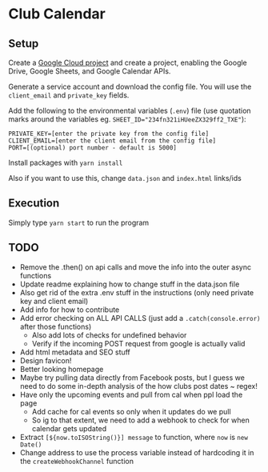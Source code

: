 # Club Calendar

## Setup

Create a [Google Cloud project](https://console.cloud.google.com/) and create a project, enabling the Google Drive, Google Sheets, and Google Calendar APIs.

Generate a service account and download the config file. You will use the `client_email` and `private_key` fields.

Add the following to the environmental variables (`.env`) file (use quotation marks around the variables eg. `SHEET_ID="234fn321iHUeeZX329ff2_TXE"`):

```
PRIVATE_KEY=[enter the private key from the config file]
CLIENT_EMAIL=[enter the client email from the config file]
PORT=[(optional) port number - default is 5000]
```

Install packages with `yarn install`

Also if you want to use this, change `data.json` and `index.html` links/ids 

## Execution

Simply type `yarn start` to run the program

## TODO

- Remove the .then() on api calls and move the info into the outer async functions
- Update readme explaining how to change stuff in the data.json file
- Also get rid of the extra .env stuff in the instructions (only need private key and client email)
- Add info for how to contribute
- Add error checking on ALL API CALLS (just add a `.catch(console.error)` after those functions)
  - Also add lots of checks for undefined behavior
  - Verify if the incoming POST request from google is actually valid
- Add html metadata and SEO stuff
- Design favicon!
- Better looking homepage
- Maybe try pulling data directly from Facebook posts, but I guess we need to do some in-depth analysis of the how clubs post dates ~ regex!
- Have only the upcoming events and pull from cal when ppl load the page
  - Add cache for cal events so only when it updates do we pull
  - So ig to that extent, we need to add a webhook to check for when calendar gets updated
- Extract `[${now.toISOString()}] message` to function, where `now` is `new Date()`
- Change address to use the process variable instead of hardcoding it in the `createWebhookChannel` function
